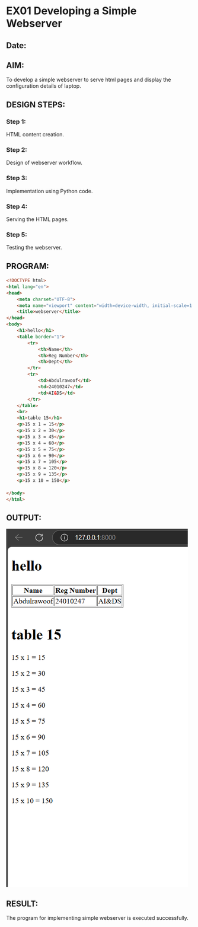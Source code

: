  
# EX01 Developing a Simple Webserver
## Date:

## AIM:
To develop a simple webserver to serve html pages and display the configuration details of laptop.

## DESIGN STEPS:
### Step 1: 
HTML content creation.

### Step 2:
Design of webserver workflow.

### Step 3:
Implementation using Python code.

### Step 4:
Serving the HTML pages.

### Step 5:
Testing the webserver.

## PROGRAM:
```HTML
<!DOCTYPE html>
<html lang="en">
<head>
    <meta charset="UTF-8">
    <meta name="viewport" content="width=device-width, initial-scale=1.0">
    <title>webserver</title>
</head>
<body>
    <h1>hello</h1>
    <table border="1">
        <tr>
            <th>Name</th>
            <th>Reg Number</th>
            <th>Dept</th>
        </tr>
        <tr>
            <td>Abdulrawoof</td>
            <td>24010247</td>
            <td>AI&DS</td>
        </tr>
    </table>
    <br>
    <h1>table 15</h1>
    <p>15 x 1 = 15</p>
    <p>15 x 2 = 30</p>
    <p>15 x 3 = 45</p>
    <p>15 x 4 = 60</p>
    <p>15 x 5 = 75</p>
    <p>15 x 6 = 90</p>
    <p>15 x 7 = 105</p>
    <p>15 x 8 = 120</p>
    <p>15 x 9 = 135</p>
    <p>15 x 10 = 150</p>

</body>
</html>
```

## OUTPUT:

![OUTPUT](./static/Screenshot%202025-03-05%20155127.png)

## RESULT:
The program for implementing simple webserver is executed successfully.
